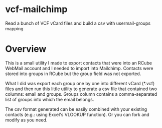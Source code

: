 # vcf-mailchimp
Read a bunch of VCF vCard files and build a csv with usermail-groups mapping

# Overview

This is a small utility I made to export contacts that were into an RCube WebMail account and I needed to
import into Mailchimp. Contacts were stored into groups in RCube but the group field was not exported.

What I did was export each group one by one into different vCard (*.vcf) files and then run this little
utility to generate a csv file that contained two columns: email and groups. Groups column contains a 
comma-separated list of groups into which the email belongs.

The csv format generated can be easily combined with your existing contacts (e.g.: using Excel's VLOOKUP
function). Or you can fork and modify as you need.


